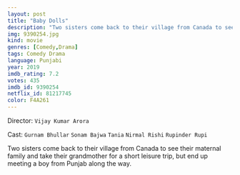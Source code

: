 ```yaml
---
layout: post
title: "Baby Dolls"
description: "Two sisters come back to their village from Canada to see their maternal family and take their grandmother for a short leisure trip, but end up meeting a boy from Punjab along the way..."
img: 9390254.jpg
kind: movie
genres: [Comedy,Drama]
tags: Comedy Drama 
language: Punjabi
year: 2019
imdb_rating: 7.2
votes: 435
imdb_id: 9390254
netflix_id: 81217745
color: F4A261
---
```

Director: `Vijay Kumar Arora`  

Cast: `Gurnam Bhullar` `Sonam Bajwa` `Tania` `Nirmal Rishi` `Rupinder Rupi` 

Two sisters come back to their village from Canada to see their maternal family and take their grandmother for a short leisure trip, but end up meeting a boy from Punjab along the way.